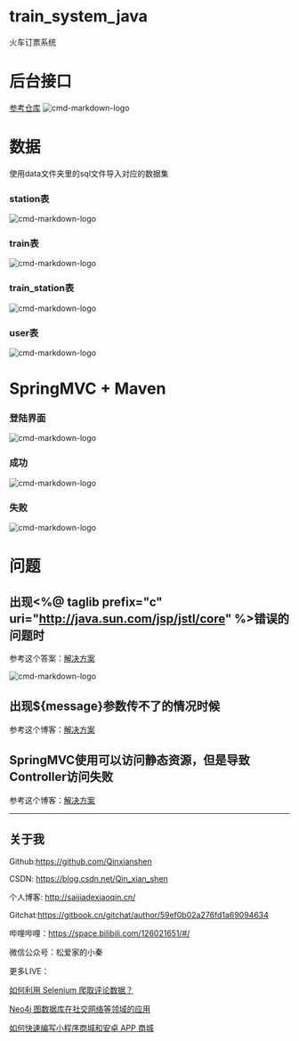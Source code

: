 # train_system_java
火车订票系统


# 后台接口

[参考仓库](https://github.com/yanm1ng/node-ctrip-tickets)
![cmd-markdown-logo](./pic/1.png)


# 数据

使用data文件夹里的sql文件导入对应的数据集

### station表

![cmd-markdown-logo](./pic/5.png)

### train表

![cmd-markdown-logo](./pic/2.png)

### train_station表


![cmd-markdown-logo](./pic/3.png)


### user表

![cmd-markdown-logo](./pic/4.png)


# SpringMVC + Maven

### 登陆界面

![cmd-markdown-logo](./pic/8.png)

### 成功

![cmd-markdown-logo](./pic/9.png)

### 失败

![cmd-markdown-logo](./pic/10.png)




# 问题

## 出现<%@ taglib prefix="c" uri="http://java.sun.com/jsp/jstl/core" %>错误的问题时


参考这个答案：[解决方案](https://stackoverflow.com/questions/13285826/can-not-find-the-tag-library-descriptor-for-http-java-sun-com-jsp-jstl-core)

![cmd-markdown-logo](./pic/6.png)


## 出现${message}参数传不了的情况时候

参考这个博客：[解决方案](https://techforworld.wordpress.com/2016/10/21/spring-mvc-modelview-object-values-not-showing-using-el/)

## SpringMVC使用可以访问静态资源，但是导致Controller访问失败

参考这个博客：[解决方案](https://blog.csdn.net/wu9333/article/details/70859860)





--- 

## 关于我

Github:https://github.com/Qinxianshen

CSDN: https://blog.csdn.net/Qin_xian_shen

个人博客: http://saijiadexiaoqin.cn/

Gitchat:https://gitbook.cn/gitchat/author/59ef0b02a276fd1a69094634

哔哩哔哩：https://space.bilibili.com/126021651/#/

微信公众号：松爱家的小秦

更多LIVE：

[如何利用 Selenium 爬取评论数据？](https://gitbook.cn/gitchat/activity/59ef0fbf54011222e227c720)

[Neo4j 图数据库在社交网络等领域的应用](https://gitbook.cn/gitchat/activity/5a310961259a166307ceadb4)

[如何快速编写小程序商城和安卓 APP 商城](https://gitbook.cn/gitchat/activity/5b628776ff984e633d987f7d)
